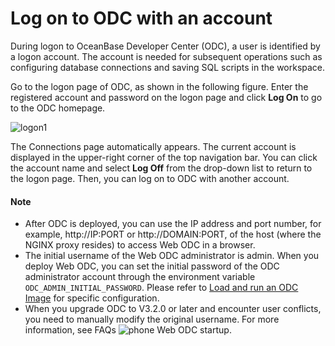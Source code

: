 Log on to ODC with an account 
==================================================

During logon to OceanBase Developer Center (ODC), a user is identified by a logon account. The account is needed for subsequent operations such as configuring database connections and saving SQL scripts in the workspace. 

Go to the logon page of ODC, as shown in the following figure. Enter the registered account and password on the logon page and click **Log On** to go to the ODC homepage.

![logon1](https://obbusiness-private.oss-cn-shanghai.aliyuncs.com/doc/img/odc/413/Log%20on%20to%20ODC-EN.png)

The Connections page automatically appears. The current account is displayed in the upper-right corner of the top navigation bar. You can click the account name and select **Log Off** from the drop-down list to return to the logon page. Then, you can log on to ODC with another account. 

  <main id="notice" type='explain'>
    <h4>Note</h4>
    <ul>
    <li>After ODC is deployed, you can use the IP address and port number, for example, http://IP:PORT or http://DOMAIN:PORT, of the host (where the NGINX proxy resides) to access Web ODC in a browser.</li>
    <li>The initial username of the Web ODC administrator is admin. When you deploy Web ODC, you can set the initial password of the ODC administrator account through the environment variable <code>ODC_ADMIN_INITIAL_PASSWORD</code>. Please refer to <a href="../8.deployment-guide/3.deploy-a-single-odc-node/2.load-and-run-single-odc-images.md">Load and run an ODC Image</a> for specific configuration.</li>
    <li>When you upgrade ODC to V3.2.0 or later and encounter user conflicts, you need to manually modify the original username. For more information, see FAQs <img src="https://help-static-aliyun-doc.aliyuncs.com/assets/img/en-US/5620319361/p367649.jpg" alt="phone" /> Web ODC startup.</li>
    </ul>
  </main>